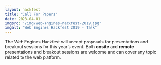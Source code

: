 ```yaml
---
layout: hackfest
title: "Call For Papers"
date: 2023-04-01
imgsrc: "/img/web-engines-hackfest-2019.jpg"
imgalt: "Web Engines Hackfest 2019 - Talk"
---
```


The Web Engines Hackfest will accept proposals for presentations and breakout sessions for this year's event. Both **onsite** and **remote** presentations and breakout sessions are welcome and can cover any topic related to the web platform.

